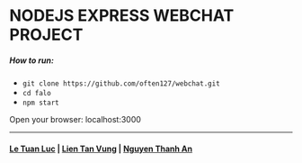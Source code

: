# NODEJS EXPRESS WEBCHAT PROJECT

##### How to run:
* `git clone https://github.com/often127/webchat.git`
* `cd falo`
* `npm start`

Open your browser: localhost:3000


----------
#### [Le Tuan Luc](https://github.com/often127) | [Lien Tan Vung](https://github.com/lientanvung) | [Nguyen Thanh An](https://github.com/An7112)